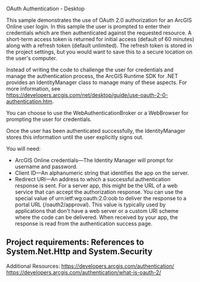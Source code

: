 OAuth Authentication - Desktop

This sample demonstrates the use of OAuth 2.0 authorization for an ArcGIS Online user login. In this sample the user is prompted to enter their credentials which are then authenticated against the requested resource. A short-term access token is returned for initial access (default of 60 minutes) along with a refresh token (default unlimited). The refresh token is stored in the project settings, but you would want to save this to a secure location on the user's computer. 

Instead of writing the code to challenge the user for credentials and manage the authentication process, the ArcGIS Runtime SDK for .NET provides an IdentityManager class to manage many of these aspects. For more information, see https://developers.arcgis.com/net/desktop/guide/use-oauth-2-0-authentication.htm. 

You can choose to use the WebAuthenticationBroker or a WebBrowser for prompting the user for credentials. 

Once the user has been authenticated successfully, the IdentityManager stores this information until the user explicitly signs out. 

You will need:
- ArcGIS Online credentials—The Identity Manager will prompt for username and password. 
- Client ID—An alphanumeric string that identifies the app on the server. 
- Redirect URI—An address to which a successful authentication response is sent. For a server app, this might be the URL of a web service that can accept the authorization response. You can use the special value of urn:ietf:wg:oauth:2.0:oob to deliver the response to a portal URL (/oauth2/approval). This value is typically used by applications that don't have a web server or a custom URI scheme where the code can be delivered. When received by your app, the response is read from the authentication success page.

Project requirements: References to System.Net.Http and System.Security
--------------------

Additional Resources:
https://developers.arcgis.com/authentication/
https://developers.arcgis.com/authentication/what-is-oauth-2/

